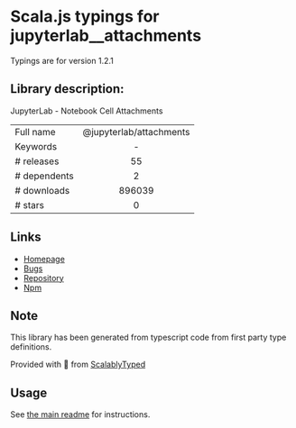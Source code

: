 
# Scala.js typings for jupyterlab__attachments

Typings are for version 1.2.1

## Library description:
JupyterLab - Notebook Cell Attachments

|                    |                 |
| ------------------ | :-------------: |
| Full name          | @jupyterlab/attachments |
| Keywords           | - |
| # releases         | 55 |
| # dependents       | 2 |
| # downloads        | 896039 |
| # stars            | 0 |

## Links
- [Homepage](https://github.com/jupyterlab/jupyterlab)
- [Bugs](https://github.com/jupyterlab/jupyterlab/issues)
- [Repository](https://github.com/jupyterlab/jupyterlab)
- [Npm](https://www.npmjs.com/package/%40jupyterlab%2Fattachments)
    


## Note
This library has been generated from typescript code from first party type definitions.

Provided with :purple_heart: from [ScalablyTyped](https://github.com/oyvindberg/ScalablyTyped)

## Usage
See [the main readme](../../readme.md) for instructions.



